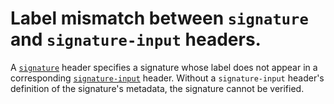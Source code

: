 # Label mismatch between `signature` and `signature-input` headers.

A [`signature`](signatureHeader) header specifies a signature whose label does
not appear in a corresponding [`signature-input`](signatureInputHeader) header.
Without a `signature-input` header's definition of the signature's metadata,
the signature cannot be verified.
